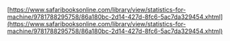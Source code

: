 [https://www.safaribooksonline.com/library/view/statistics-for-machine/9781788295758/86a180bc-2d14-427d-8fc6-5ac7da329454.xhtml](https://www.safaribooksonline.com/library/view/statistics-for-machine/9781788295758/86a180bc-2d14-427d-8fc6-5ac7da329454.xhtml)



